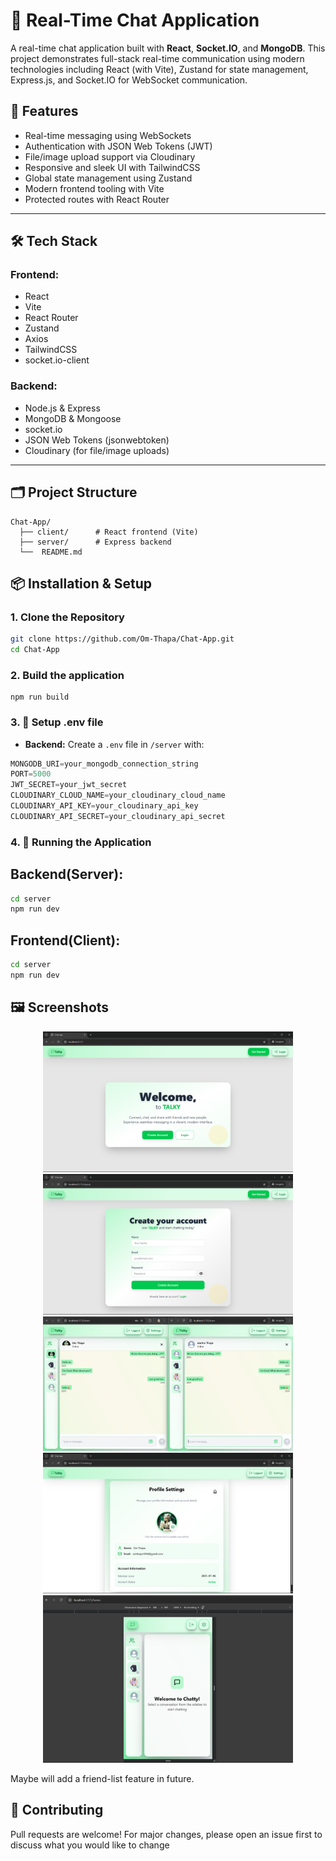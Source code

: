 # 💬 Real-Time Chat Application

A real-time chat application built with **React**, **Socket.IO**, and **MongoDB**. This project demonstrates full-stack real-time communication using modern technologies including React (with Vite), Zustand for state management, Express.js, and Socket.IO for WebSocket communication.

## 🚀 Features

- Real-time messaging using WebSockets
- Authentication with JSON Web Tokens (JWT)
- File/image upload support via Cloudinary
- Responsive and sleek UI with TailwindCSS
- Global state management using Zustand
- Modern frontend tooling with Vite
- Protected routes with React Router

---

## 🛠️ Tech Stack

### Frontend:
- React
- Vite
- React Router
- Zustand
- Axios
- TailwindCSS
- socket.io-client

### Backend:
- Node.js & Express
- MongoDB & Mongoose
- socket.io
- JSON Web Tokens (jsonwebtoken)
- Cloudinary (for file/image uploads)

---

## 🗂️ Project Structure

```
Chat-App/
  ├── client/      # React frontend (Vite)
  ├── server/      # Express backend
  └──  README.md
```

## 📦 Installation & Setup

### 1. Clone the Repository

```bash
git clone https://github.com/Om-Thapa/Chat-App.git
cd Chat-App
```
### 2. Build the application

```shell
npm run build
```

### 3. 🔐 Setup .env file

- **Backend:** Create a `.env` file in `/server` with:

```js
MONGODB_URI=your_mongodb_connection_string
PORT=5000
JWT_SECRET=your_jwt_secret
CLOUDINARY_CLOUD_NAME=your_cloudinary_cloud_name
CLOUDINARY_API_KEY=your_cloudinary_api_key
CLOUDINARY_API_SECRET=your_cloudinary_api_secret
```

### 4. 🚴 Running the Application

## Backend(Server):

```bash
cd server
npm run dev
```

## Frontend(Client):

```bash
cd server
npm run dev
```

## 🖼️ Screenshots

<p align="center">
  <img src="./client/src/public/WelcomePage.png" alt="Chat App Welcome Page" width="400"/>
  <img src="./client/src/public/SignUpPage.png" alt="Sign Up Page" width="400"/>
  <img src="./client/src/public/ChatPage.png" alt="Chat App Chat Window" width="400"/>
  <img src="./client/src/public/SettingsPage.png" alt="Chat App Profile Settings" width="400"/>
  <img src="./client/src/public/MobileView.png" alt="Chat App Mobile View" width="400"/>
</p>

Maybe will add a friend-list feature in future.

## 🤝 Contributing

Pull requests are welcome! For major changes, please open an issue first to discuss what you would like to change